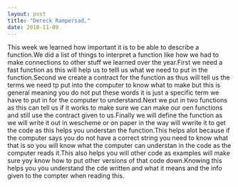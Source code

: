 ```yaml
---
layout: post
title: "Dereck Rampersad,"
date: 2018-11-09
---
```

This week we learned how important it is to be able to describe a function.We did a list of things to interpret a function like how we had to make connections to other stuff we learned over the year.First we need a fast function as this will help us to telll us what we  need to put in the function.Second we create a contract for the function as thus will tell us the terms we need tp put into the computer to know what to make but this is general meaning you do not put these words it is just a specific term we have to put in for the computer to understand.Next we put in two functions as this can tell us if it works to make sure we can make our oen functions and still use the contract given to us.Finally we will define the function as we will write it out in wescheme or on paper in the way will wwrite it to get the code as this helps you understan the function.This helps alot because if the computer says you do not have a correct string you need to know what that is so you will know what the computer can understan in the code as the computer reads it.This also helps you will other code as examples will make sure yoy know how to put other versions of that code down.Knowing this helps you you understand the cde written and what it means and the info given to the compter when reading this.
